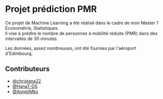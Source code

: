 # Projet prédiction PMR 

Ce projet de Machine Learning a été réalisé dans le cadre de mon Master 1 Econométrie, Statistiques.  
Il vise à prédire le nombre de personnes à mobilité réduite (PMR) dans des intervalles de 30 minutes.

Les données, assez nombreuses, ont été fournies par l'aéroport d'Edimbourg.

## Contributeurs 

- [@christana22](https://github.com/christana22)
- [@HanaT-DS](https://github.com/HanaT-DS)
- [@AnneliMks](https://github.com/AnneliMks)
